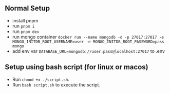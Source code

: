 ## Normal Setup

- install pnpm
- run `pnpm i`
- run `pnpm dev`
- run mongo container `docker run --name mongodb -d -p 27017:27017 -e MONGO_INITDB_ROOT_USERNAME=user -e MONGO_INITDB_ROOT_PASSWORD=pass mongo`
- add env var `DATABASE_URL=mongodb://user:pass@localhost:27017` to .env

## Setup using bash script (for linux or macos)

- Run `chmod +x ./script.sh`.
- Run `bash script.sh` to execute the script.
